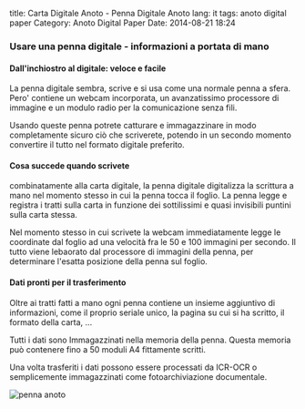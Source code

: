 title: Carta Digitale Anoto - Penna Digitale Anoto
lang: it
tags: anoto digital paper
Category: Anoto Digital Paper
Date: 2014-08-21 18:24

### Usare una penna digitale - informazioni a portata di mano 

#### Dall'inchiostro al digitale: veloce e facile

La penna digitale sembra, scrive e si usa come una normale penna a sfera. Pero' contiene un webcam incorporata, un avanzatissimo processore di immagine e un modulo radio per la comunicazione senza fili.

Usando queste penna potrete catturare e immagazzinare in modo completamente sicuro ciò che scriverete, potendo in un secondo momento convertire il tutto nel formato digitale preferito.

#### Cosa succede quando scrivete 
combinatamente alla carta digitale, la penna digitale digitalizza la scrittura a mano nel momento stesso in cui la penna tocca il foglio. La penna legge e registra i tratti sulla carta in funzione dei sottilissimi e quasi invisibili puntini sulla carta stessa.

Nel momento stesso in cui scrivete la webcam immediatamente legge le coordinate dal foglio ad una velocità fra le 50 e 100 immagini per secondo. Il tutto viene lebaorato dal processore di immagini della penna, per determinare l'esatta posizione della penna sul foglio.

#### Dati pronti per il trasferimento 
Oltre ai tratti fatti a mano ogni penna contiene un insieme aggiuntivo di informazioni, come il proprio seriale unico, la pagina su cui si ha scritto, il formato della carta, ...

Tutti i dati sono Immagazzinati nella memoria della penna. Questa memoria può contenere fino a 50 moduli A4 fittamente scritti.

Una volta trasferiti i dati possono essere processati da ICR-OCR o semplicemente immagazzinati come fotoarchiviazione documentale.

![penna anoto]({filename}/images/anotopen.jpg)

